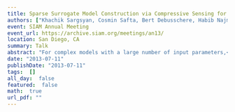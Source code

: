 ```yaml
---
title: Sparse Surrogate Model Construction via Compressive Sensing for High-Dimensional Complex Models
authors: ["Khachik Sargsyan, Cosmin Safta, Bert Debusschere, Habib Najm"]
event: SIAM Annual Meeting
event_url: https://archive.siam.org/meetings/an13/
location: San Diego, CA
summary: Talk
abstract: "For complex models with a large number of input parameters,<br>surrogate model construction is challenged by insufficient<br>model simulation data as well as by a prohibitively large number of<br>parameters controlling the surrogate. Bayesian sparse learning approaches are<br>implemented in order to detect sparse-basis expansions that best<br>capture the model outputs. We enhanced the Bayesian compressive<br>sensing approach with adaptive basis growth and with a data-driven,<br>piecewise surrogate construction.<br><br><br>"
date: "2013-07-11"
publishDate: "2013-07-11"
tags:  []
all_day:  false
featured:  false
math:  true
url_pdf: ""
---
```

